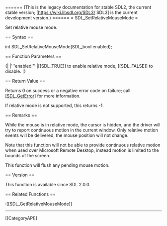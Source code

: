 ====== (This is the legacy documentation for stable SDL2, the current stable version; [https://wiki.libsdl.org/SDL3/ SDL3] is the current development version.) ======
= SDL_SetRelativeMouseMode =

Set relative mouse mode.

== Syntax ==

<syntaxhighlight lang='c'>
int SDL_SetRelativeMouseMode(SDL_bool enabled);
</syntaxhighlight>

== Function Parameters ==

{|
|'''enabled'''
|[[SDL_TRUE]] to enable relative mode, [[SDL_FALSE]] to disable.
|}

== Return Value ==

Returns 0 on success or a negative error code on failure; call
[[SDL_GetError]]() for more information.

If relative mode is not supported, this returns -1.

== Remarks ==

While the mouse is in relative mode, the cursor is hidden, and the driver
will try to report continuous motion in the current window. Only relative
motion events will be delivered, the mouse position will not change.

Note that this function will not be able to provide continuous relative
motion when used over Microsoft Remote Desktop, instead motion is limited
to the bounds of the screen.

This function will flush any pending mouse motion.

== Version ==

This function is available since SDL 2.0.0.

== Related Functions ==

:[[SDL_GetRelativeMouseMode]]

----
[[CategoryAPI]]


